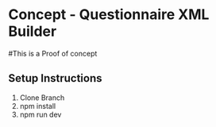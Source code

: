 # Concept - Questionnaire XML Builder

#This is a Proof of concept

## Setup Instructions
1. Clone Branch
2. npm install
3. npm run dev
